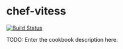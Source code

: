 # chef-vitess

[![Build Status](https://travis-ci.org/vinted/chef-vitess.svg?branch=master)](https://travis-ci.org/vinted/chef-vitess)

TODO: Enter the cookbook description here.

